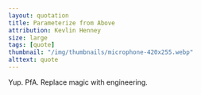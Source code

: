 ```yaml
---
layout: quotation
title: Parameterize from Above
attribution: Kevlin Henney
size: large
tags: [quote]
thumbnail: "/img/thumbnails/microphone-420x255.webp"
alttext: quote
---
```


Yup. PfA. Replace magic with engineering.
